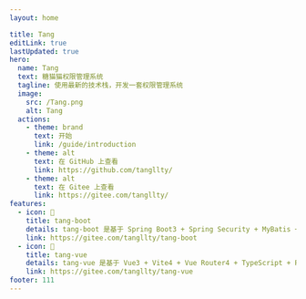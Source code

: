 ```yaml
---
layout: home

title: Tang
editLink: true
lastUpdated: true
hero:
  name: Tang
  text: 糖猫猫权限管理系统
  tagline: 使用最新的技术栈，开发一套权限管理系统
  image:
    src: /Tang.png
    alt: Tang
  actions:
    - theme: brand
      text: 开始
      link: /guide/introduction
    - theme: alt
      text: 在 GitHub 上查看
      link: https://github.com/tangllty/
    - theme: alt
      text: 在 Gitee 上查看
      link: https://gitee.com/tangllty/
features:
  - icon: 🧩
    title: tang-boot
    details: tang-boot 是基于 Spring Boot3 + Spring Security + MyBatis + Redis + Jwt 的前后端分离权限管理系统
    link: https://gitee.com/tangllty/tang-boot
  - icon: 🔨
    title: tang-vue
    details: tang-vue 是基于 Vue3 + Vite4 + Vue Router4 + TypeScript + Pinia + Element Plus 的前后端分离权限管理系统
    link: https://gitee.com/tangllty/tang-vue
footer: 111
---
```


